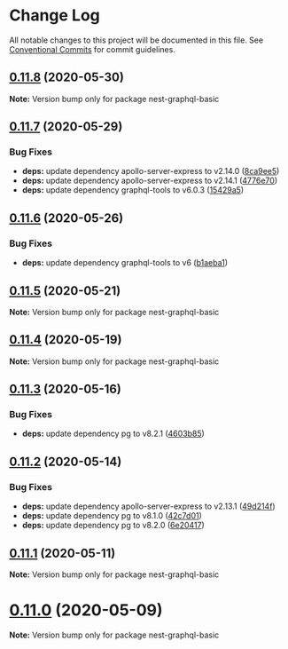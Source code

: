 # Change Log

All notable changes to this project will be documented in this file.
See [Conventional Commits](https://conventionalcommits.org) for commit guidelines.

## [0.11.8](https://github.com/doug-martin/nestjs-query/compare/v0.11.7...v0.11.8) (2020-05-30)

**Note:** Version bump only for package nest-graphql-basic





## [0.11.7](https://github.com/doug-martin/nestjs-query/compare/v0.11.6...v0.11.7) (2020-05-29)


### Bug Fixes

* **deps:** update dependency apollo-server-express to v2.14.0 ([8ca9ee5](https://github.com/doug-martin/nestjs-query/commit/8ca9ee5a5f4a62502a064ce1e3e27dceea0b58b0))
* **deps:** update dependency apollo-server-express to v2.14.1 ([4776e70](https://github.com/doug-martin/nestjs-query/commit/4776e7052e7c7a777f332b601c9922bf1487d5e6))
* **deps:** update dependency graphql-tools to v6.0.3 ([15429a5](https://github.com/doug-martin/nestjs-query/commit/15429a5230fe983b8e91d6559deab099070eec62))





## [0.11.6](https://github.com/doug-martin/nestjs-query/compare/v0.11.5...v0.11.6) (2020-05-26)


### Bug Fixes

* **deps:** update dependency graphql-tools to v6 ([b1aeba1](https://github.com/doug-martin/nestjs-query/commit/b1aeba1411e097f4484f7beca2b05eab99e9d586))





## [0.11.5](https://github.com/doug-martin/nestjs-query/compare/v0.11.4...v0.11.5) (2020-05-21)

**Note:** Version bump only for package nest-graphql-basic





## [0.11.4](https://github.com/doug-martin/nestjs-query/compare/v0.11.3...v0.11.4) (2020-05-19)

**Note:** Version bump only for package nest-graphql-basic





## [0.11.3](https://github.com/doug-martin/nestjs-query/compare/v0.11.2...v0.11.3) (2020-05-16)


### Bug Fixes

* **deps:** update dependency pg to v8.2.1 ([4603b85](https://github.com/doug-martin/nestjs-query/commit/4603b85280f98b34fd4e3e58ef6b32a43701110b))





## [0.11.2](https://github.com/doug-martin/nestjs-query/compare/v0.11.1...v0.11.2) (2020-05-14)


### Bug Fixes

* **deps:** update dependency apollo-server-express to v2.13.1 ([49d214f](https://github.com/doug-martin/nestjs-query/commit/49d214f47cc2e8ebda56bdf17c052b69ba626ccd))
* **deps:** update dependency pg to v8.1.0 ([42c7d01](https://github.com/doug-martin/nestjs-query/commit/42c7d01949d339f199b5fb35376a134393f6f4c4))
* **deps:** update dependency pg to v8.2.0 ([6e20417](https://github.com/doug-martin/nestjs-query/commit/6e2041797f69cd214b59c3ec5c3f4f9068ad9961))





## [0.11.1](https://github.com/doug-martin/nestjs-query/compare/v0.11.0...v0.11.1) (2020-05-11)

**Note:** Version bump only for package nest-graphql-basic





# [0.11.0](https://github.com/doug-martin/nestjs-query/compare/v0.10.2...v0.11.0) (2020-05-09)

**Note:** Version bump only for package nest-graphql-basic
